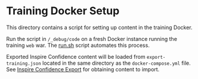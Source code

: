 # Training Docker Setup

This directory contains a script for setting up content in the training
Docker.

Run the script in `/_debug/code` on a fresh Docker instance running
the training `web` war. The [run.sh](run.sh) script automates this process.

Exported Inspire Confidence content will be loaded from `export-training.json`
located in the same directory as the `docker-compose.yml` file. See
[Inspire Confidence Export](../ic-export) for obtaining content to import.

